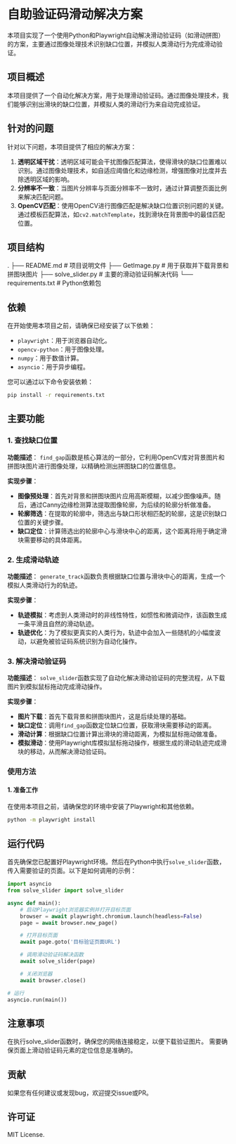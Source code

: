 
# 自助验证码滑动解决方案

本项目实现了一个使用Python和Playwright自动解决滑动验证码（如滑动拼图）的方案，主要通过图像处理技术识别缺口位置，并模拟人类滑动行为完成滑动验证。

## 项目概述

本项目提供了一个自动化解决方案，用于处理滑动验证码。通过图像处理技术，我们能够识别出滑块的缺口位置，并模拟人类的滑动行为来自动完成验证。

## 针对的问题

针对以下问题，本项目提供了相应的解决方案：

1. **透明区域干扰**：透明区域可能会干扰图像匹配算法，使得滑块的缺口位置难以识别。通过图像处理技术，如自适应阈值化和边缘检测，增强图像对比度并去除透明区域的影响。
2. **分辨率不一致**：当图片分辨率与页面分辨率不一致时，通过计算调整页面比例来解决匹配问题。
3. **OpenCV匹配**：使用OpenCV进行图像匹配是解决缺口位置识别问题的关键。通过模板匹配算法，如`cv2.matchTemplate`，找到滑块在背景图中的最佳匹配位置。

## 项目结构
.
├── README.md             # 项目说明文件
├── GetImage.py          # 用于获取并下载背景和拼图块图片
├── solve_slider.py       # 主要的滑动验证码解决代码
└── requirements.txt     # Python依赖包





## 依赖

在开始使用本项目之前，请确保已经安装了以下依赖：

- `playwright`：用于浏览器自动化。
- `opencv-python`：用于图像处理。
- `numpy`：用于数值计算。
- `asyncio`：用于异步编程。

您可以通过以下命令安装依赖：

```bash
pip install -r requirements.txt
```
## 主要功能


### 1. 查找缺口位置

**功能描述**：
`find_gap`函数是核心算法的一部分，它利用OpenCV库对背景图片和拼图块图片进行图像处理，以精确检测出拼图缺口的位置信息。

**实现步骤**：
- **图像预处理**：首先对背景和拼图块图片应用高斯模糊，以减少图像噪声。随后，通过Canny边缘检测算法提取图像轮廓，为后续的轮廓分析做准备。
- **轮廓筛选**：在提取的轮廓中，筛选出与缺口形状相匹配的轮廓，这是识别缺口位置的关键步骤。
- **缺口定位**：计算筛选出的轮廓中心与滑块中心的距离，这个距离将用于确定滑块需要移动的具体距离。

### 2. 生成滑动轨迹

**功能描述**：
`generate_track`函数负责根据缺口位置与滑块中心的距离，生成一个模拟人类滑动行为的轨迹。

**实现步骤**：
- **轨迹模拟**：考虑到人类滑动时的非线性特性，如惯性和微调动作，该函数生成一条平滑且自然的滑动轨迹。
- **轨迹优化**：为了模拟更真实的人类行为，轨迹中会加入一些随机的小幅度波动，以避免被验证码系统识别为自动化操作。

### 3. 解决滑动验证码

**功能描述**：
`solve_slider`函数实现了自动化解决滑动验证码的完整流程，从下载图片到模拟鼠标拖动完成滑动操作。

**实现步骤**：
- **图片下载**：首先下载背景和拼图块图片，这是后续处理的基础。
- **缺口定位**：调用`find_gap`函数定位缺口位置，获取滑块需要移动的距离。
- **滑动计算**：根据缺口位置计算出滑块的滑动距离，为模拟鼠标拖动做准备。
- **模拟滑动**：使用Playwright库模拟鼠标拖动操作，根据生成的滑动轨迹完成滑块的移动，从而解决滑动验证码。
### 使用方法

#### 1. 准备工作
在使用本项目之前，请确保您的环境中安装了Playwright和其他依赖。

```bash
python -m playwright install
```
## 运行代码

首先确保您已配置好Playwright环境。然后在Python中执行`solve_slider`函数，传入需要验证的页面。以下是如何调用的示例：

```python
import asyncio
from solve_slider import solve_slider

async def main():
    # 启动Playwright浏览器实例并打开目标页面
    browser = await playwright.chromium.launch(headless=False)
    page = await browser.new_page()

    # 打开目标页面
    await page.goto('目标验证页面URL')

    # 调用滑动验证码解决函数
    await solve_slider(page)

    # 关闭浏览器
    await browser.close()

# 运行
asyncio.run(main())
```
## 注意事项
在执行solve_slider函数时，确保您的网络连接稳定，以便下载验证图片。
需要确保页面上滑动验证码元素的定位信息是准确的。
## 贡献
如果您有任何建议或发现bug，欢迎提交issue或PR。

## 许可证
MIT License.





